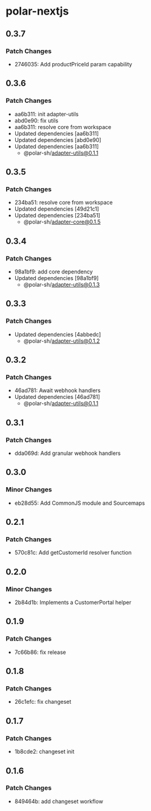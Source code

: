 # polar-nextjs

## 0.3.7

### Patch Changes

- 2746035: Add productPriceId param capability

## 0.3.6

### Patch Changes

- aa6b311: init adapter-utils
- abd0e90: fix utils
- aa6b311: resolve core from workspace
- Updated dependencies [aa6b311]
- Updated dependencies [abd0e90]
- Updated dependencies [aa6b311]
  - @polar-sh/adapter-utils@0.1.1

## 0.3.5

### Patch Changes

- 234ba51: resolve core from workspace
- Updated dependencies [49d21c1]
- Updated dependencies [234ba51]
  - @polar-sh/adapter-core@0.1.5

## 0.3.4

### Patch Changes

- 98a1bf9: add core dependency
- Updated dependencies [98a1bf9]
  - @polar-sh/adapter-utils@0.1.3

## 0.3.3

### Patch Changes

- Updated dependencies [4abbedc]
  - @polar-sh/adapter-utils@0.1.2

## 0.3.2

### Patch Changes

- 46ad781: Await webhook handlers
- Updated dependencies [46ad781]
  - @polar-sh/adapter-utils@0.1.1

## 0.3.1

### Patch Changes

- dda069d: Add granular webhook handlers

## 0.3.0

### Minor Changes

- eb28d55: Add CommonJS module and Sourcemaps

## 0.2.1

### Patch Changes

- 570c81c: Add getCustomerId resolver function

## 0.2.0

### Minor Changes

- 2b84d1b: Implements a CustomerPortal helper

## 0.1.9

### Patch Changes

- 7c66b86: fix release

## 0.1.8

### Patch Changes

- 26c1efc: fix changeset

## 0.1.7

### Patch Changes

- 1b8cde2: changeset init

## 0.1.6

### Patch Changes

- 849464b: add changeset workflow
